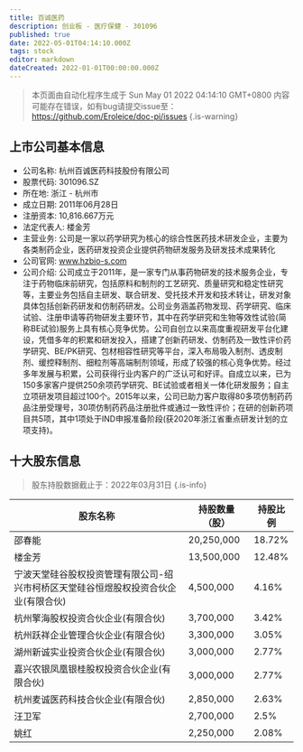 ```yaml
---
title: 百诚医药
description: 创业板 - 医疗保健 - 301096
published: true
date: 2022-05-01T04:14:10.000Z
tags: stock
editor: markdown
dateCreated: 2022-01-01T00:00:00.000Z
---
```


> 本页面由自动化程序生成于 Sun May 01 2022 04:14:10 GMT+0800
> 内容可能存在错误，如有bug请提交issue至：https://github.com/Eroleice/doc-pi/issues
{.is-warning}

## 上市公司基本信息
- 公司名称: 杭州百诚医药科技股份有限公司
- 股票代码: 301096.SZ
- 所在地: 浙江 - 杭州市
- 成立日期: 2011年06月28日
- 注册资本: 10,816.667万元
- 法定代表人: 楼金芳
- 主营业务: 公司是一家以药学研究为核心的综合性医药技术研发企业，主要为各类制药企业，医药研发投资企业提供药物研发服务及研发技术成果转化
- 公司官网: www.hzbio-s.com
- 公司介绍: 公司成立于2011年，是一家专门从事药物研发的技术服务企业，专注于药物临床前研究，包括原料和制剂的工艺研究、质量研究和稳定性研究等，主要业务包括自主研发、联合研发、受托技术开发和技术转让，研发对象具体包括创新药研发和仿制药研发。公司业务涵盖药物发现、药学研究、临床试验、注册申请等药物研发主要环节，其中在药学研究和生物等效性试验(简称BE试验)服务上具有核心竞争优势。公司自创立以来高度重视研发平台化建设，凭借多年的积累和研发投入，搭建了创新药研发、仿制药及一致性评价药学研究、BE/PK研究、包材相容性研究等平台，深入布局吸入制剂、透皮制剂、缓控释制剂、细粒剂等高端制剂领域，形成了较强的核心竞争优势。经过多年发展与积累，公司获得行业内客户的广泛认可和好评。自成立以来，已为150多家客户提供250余项药学研究、BE试验或者相关一体化研发服务；自主立项研发项目超过100个。2015年以来，公司已助力客户取得80多项仿制药药品注册受理号，30项仿制药药品注册批件或通过一致性评价；在研的创新药项目共5项，其中1项处于IND申报准备阶段(获2020年浙江省重点研发计划的立项支持)。


## 十大股东信息
> 股东持股数据截止于：2022年03月31日
{.is-info}

| 股东名称 | 持股数量（股） | 持股比例 |
| --- | --- | --- |
| 邵春能 | 20,250,000 | 18.72% |
| 楼金芳 | 13,500,000 | 12.48% |
| 宁波天堂硅谷股权投资管理有限公司-绍兴市柯桥区天堂硅谷恒煜股权投资合伙企业(有限合伙) | 4,500,000 | 4.16% |
| 杭州擎海股权投资合伙企业(有限合伙) | 3,700,000 | 3.42% |
| 杭州跃祥企业管理合伙企业(有限合伙) | 3,300,000 | 3.05% |
| 湖州新诚实业投资合伙企业(有限合伙) | 3,000,000 | 2.77% |
| 嘉兴农银凤凰银桂股权投资合伙企业(有限合伙) | 3,000,000 | 2.77% |
| 杭州麦诚医药科技合伙企业(有限合伙) | 2,850,000 | 2.63% |
| 汪卫军 | 2,700,000 | 2.5% |
| 姚红 | 2,250,000 | 2.08% |




